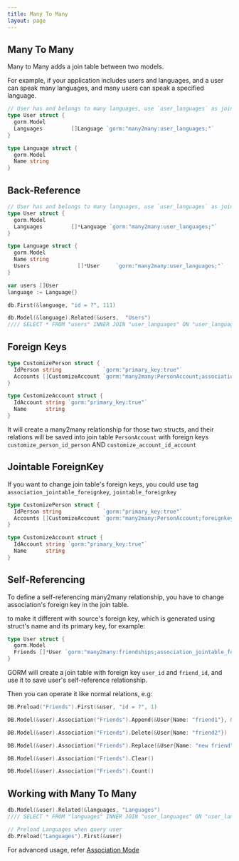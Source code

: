 ```yaml
---
title: Many To Many
layout: page
---
```


## Many To Many

Many to Many adds a join table between two models.

For example, if your application includes users and languages, and a user can speak many languages, and many users can speak a specified language.

```go
// User has and belongs to many languages, use `user_languages` as join table
type User struct {
  gorm.Model
  Languages         []Language `gorm:"many2many:user_languages;"`
}

type Language struct {
  gorm.Model
  Name string
}
```

## Back-Reference

```go
// User has and belongs to many languages, use `user_languages` as join table
type User struct {
  gorm.Model
  Languages         []*Language `gorm:"many2many:user_languages;"`
}

type Language struct {
  gorm.Model
  Name string
  Users         	  []*User     `gorm:"many2many:user_languages;"`
}

var users []User
language := Language{}

db.First(&language, "id = ?", 111)

db.Model(&language).Related(&users,  "Users")
//// SELECT * FROM "users" INNER JOIN "user_languages" ON "user_languages"."user_id" = "users"."id" WHERE  ("user_languages"."language_id" IN ('111'))
```

## Foreign Keys

```go
type CustomizePerson struct {
  IdPerson string             `gorm:"primary_key:true"`
  Accounts []CustomizeAccount `gorm:"many2many:PersonAccount;association_foreignkey:idAccount;foreignkey:idPerson"`
}

type CustomizeAccount struct {
  IdAccount string `gorm:"primary_key:true"`
  Name      string
}
```

It will create a many2many relationship for those two structs, and their relations will be saved into join table `PersonAccount` with foreign keys `customize_person_id_person` AND `customize_account_id_account`

## Jointable ForeignKey

If you want to change join table's foreign keys, you could use tag `association_jointable_foreignkey`, `jointable_foreignkey`

```go
type CustomizePerson struct {
  IdPerson string             `gorm:"primary_key:true"`
  Accounts []CustomizeAccount `gorm:"many2many:PersonAccount;foreignkey:idPerson;association_foreignkey:idAccount;association_jointable_foreignkey:account_id;jointable_foreignkey:person_id;"`
}

type CustomizeAccount struct {
  IdAccount string `gorm:"primary_key:true"`
  Name      string
}
```

## Self-Referencing

To define a self-referencing many2many relationship, you have to change association's foreign key in the join table.

to make it different with source's foreign key, which is generated using struct's name and its primary key, for example:

```go
type User struct {
  gorm.Model
  Friends []*User `gorm:"many2many:friendships;association_jointable_foreignkey:friend_id"`
}
```

GORM will create a join table with foreign key `user_id` and `friend_id`, and use it to save user's self-reference relationship.

Then you can operate it like normal relations, e.g:

```go
DB.Preload("Friends").First(&user, "id = ?", 1)

DB.Model(&user).Association("Friends").Append(&User{Name: "friend1"}, &User{Name: "friend2"})

DB.Model(&user).Association("Friends").Delete(&User{Name: "friend2"})

DB.Model(&user).Association("Friends").Replace(&User{Name: "new friend"})

DB.Model(&user).Association("Friends").Clear()

DB.Model(&user).Association("Friends").Count()
```

## Working with Many To Many

```go
db.Model(&user).Related(&languages, "Languages")
//// SELECT * FROM "languages" INNER JOIN "user_languages" ON "user_languages"."language_id" = "languages"."id" WHERE "user_languages"."user_id" = 111

// Preload Languages when query user
db.Preload("Languages").First(&user)
```

For advanced usage, refer [Association Mode](associations.html#Association-Mode)
